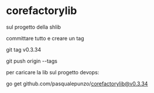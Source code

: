 # corefactorylib

sul progetto della shlib 

committare tutto e creare un tag

git tag v0.3.34

git push origin --tags

 

 

per caricare la lib sul progetto devops:

go get github.com/pasqualepunzo/corefactorylib@v0.3.34